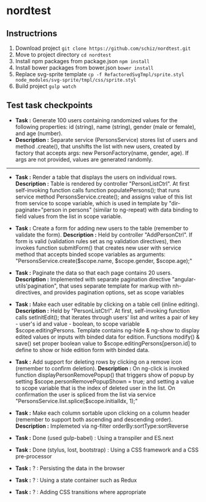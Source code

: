 # nordtest

## Instructrions

1. Download project `git clone https://github.com/schiz/nordtest.git`
2. Move to project directory `cd nordtest` 
3. Install npm packages from package.json `npm install`
4. Install bower packages from bower.json `bower install`
5. Replace svg-sprite template `cp -f RefactoredSvgTmpl/sprite.styl node_modules/svg-sprite/tmpl/css/sprite.styl`
5. Build project `gulp watch`

## Test task checkpoints
- **Task :** Generate 100 users containing randomized values for the following properties: id (string), name (string), gender (male or female), and age (number). 
- **Description :** Separate service (PersonsService) stores list of users and method .create(), that unshifts the list with new users, created by factory that accepts args: new PersonFactory(name, gender, age). If args are not provided, values are generated randomly.
---
- **Task :** Render a table that displays the users on individual rows. **Description :** Table is rendered by controller "PersonListCtrl". At first self-invoking function calls function populatePersons(); that runs service method PersonsService.create(); and assigns value of this list from service to scope variable, which is used in template by "dir-paginate="person in persons" (similar to ng-repeat) with data binding to field values from the list in scope variable.
- **Task :** Create a form for adding new users to the table (remember to validate the form). **Description :** Held by controller "AddPersonCtrl". If form is valid (validation rules set as ng validation directives), then invokes function submitForm() that creates new user with service method that accepts binded scope variables as arguments: "PersonsService.create($scope.name, $scope.gender, $scope.age);"
- **Task :** Paginate the data so that each page contains 20 users. **Description :** Implemented with separate pagination directive "angular-utils'pagination", that uses separate template for markup with nh-directives, and provides pagination options, set as scope variables
- **Task :** Make each user editable by clicking on a table cell (inline editing). **Description :** Held by "PersonListCtrl". At first, self-invoking function calls setInitEdit(); that iterates through users' list and writes a pair of key - user's id and value - boolean, to scope variable $scope.editingPersons. Template contains ng-hide & ng-show to display edited values or inputs with binded data for edition. Functions modify() & save() set proper boolean value to $scope.editingPersons[person.id] to define to show or hide edition form with binded data.
- **Task :** Add support for deleting rows by clicking on a remove icon (remember to confirm deletion). **Description :** On ng-click is invoked function displayPersonRemovePopup() that triggers show of popup by setting $scope.personRemovePopupShown = true; and setting a value to scope variable that is the index of deleted user in the list. On confirmation the user is spliced from the list via service "PersonsService.list.splice($scope.initialIdx, 1);"
- **Task :** Make each column sortable upon clicking on a column header (remember to support both ascending and descending order). **Description :** Implemeted via ng-filter orderBy:sortType:sortReverse

- **Task :** Done (used gulp-babel) : Using a transpiler and ES.next
- **Task :** Done (stylus, lost, bootstrap) : Using a CSS framework and a CSS pre-processor
- **Task :** ? : Persisting the data in the browser
- **Task :** ? : Using a state container such as Redux
- **Task :** ? : Adding CSS transitions where appropriate
